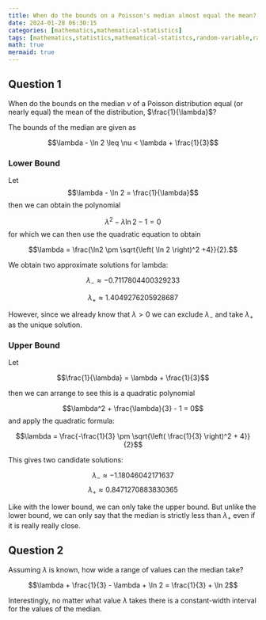 ```yaml
---
title: When do the bounds on a Poisson's median almost equal the mean?
date: 2024-01-28 06:30:15
categories: [mathematics,mathematical-statistics]
tags: [mathematics,statistics,mathematical-statistcs,random-variable,random-element,random-scalar,poisson-distribution,median,mean,bounds,inequality]
math: true
mermaid: true
---
```


## Question 1

When do the bounds on the median $\nu$ of a Poisson distribution equal (or nearly equal) the mean of the distribution, $\frac{1}{\lambda}$?

The bounds of the median are given as

$$\lambda - \ln 2 \leq \nu < \lambda + \frac{1}{3}$$

### Lower Bound
Let $$\lambda - \ln 2 = \frac{1}{\lambda}$$
then we can obtain the polynomial

$$\lambda^2 - \lambda \ln 2 - 1 = 0$$
for which we can then use the quadratic equation to obtain

$$\lambda = \frac{\ln2 \pm \sqrt{\left( \ln 2 \right)^2 +4}}{2}.$$

We obtain two approximate solutions for lambda:

$$\lambda_- \approx -0.7117804400329233$$

$$\lambda_+ \approx 1.4049276205928687$$

However, since we already know that $\lambda > 0$ we can exclude $\lambda_-$ and take $\lambda_+$ as the unique solution.

### Upper Bound

Let

$$\frac{1}{\lambda} = \lambda + \frac{1}{3}$$

then we can arrange to see this is a quadratic polynomial

$$\lambda^2 + \frac{\lambda}{3} - 1 = 0$$
and apply the quadratic formula:

$$\lambda = \frac{-\frac{1}{3} \pm \sqrt{\left( \frac{1}{3} \right)^2 + 4}}{2}$$

This gives two candidate solutions:

$$\lambda_- \approx -1.18046042171637$$
$$\lambda_+ \approx 0.8471270883830365$$

Like with the lower bound, we can only take the upper bound. But unlike the lower bound, we can only say that the median is strictly less than $\lambda_+$ even if it is really really close.

## Question 2

Assuming $\lambda$ is known, how wide a range of values can the median take?

$$\lambda + \frac{1}{3} - \lambda + \ln 2 = \frac{1}{3} + \ln 2$$

Interestingly, no matter what value $\lambda$ takes there is a constant-width interval for the values of the median.

